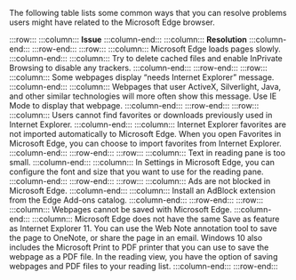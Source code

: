 The following table lists some common ways that you can resolve problems users might have related to the Microsoft Edge browser.

:::row:::
  :::column:::
    **Issue**
  :::column-end:::
  :::column:::
    **Resolution**
  :::column-end:::
:::row-end:::
:::row:::
  :::column:::
    Microsoft Edge loads pages slowly.
  :::column-end:::
  :::column:::
    Try to delete cached files and enable InPrivate Browsing to disable any trackers.
  :::column-end:::
:::row-end:::
:::row:::
  :::column:::
    Some webpages display “needs Internet Explorer” message.
  :::column-end:::
  :::column:::
    Webpages that user ActiveX, Silverlight, Java, and other similar technologies will more often show this message. Use IE Mode to display that webpage.
  :::column-end:::
:::row-end:::
:::row:::
  :::column:::
    Users cannot find favorites or downloads previously used in Internet Explorer.
  :::column-end:::
  :::column:::
    Internet Explorer favorites are not imported automatically to Microsoft Edge. When you open Favorites in Microsoft Edge, you can choose to import favorites from Internet Explorer.
  :::column-end:::
:::row-end:::
:::row:::
  :::column:::
    Text in reading pane is too small.
  :::column-end:::
  :::column:::
    In Settings in Microsoft Edge, you can configure the font and size that you want to use for the reading pane.
  :::column-end:::
:::row-end:::
:::row:::
  :::column:::
    Ads are not blocked in Microsoft Edge.
  :::column-end:::
  :::column:::
    Install an AdBlock extension from the Edge Add-ons catalog.
  :::column-end:::
:::row-end:::
:::row:::
  :::column:::
    Webpages cannot be saved with Microsoft Edge.
  :::column-end:::
  :::column:::
    Microsoft Edge does not have the same Save as feature as Internet Explorer 11. You can use the Web Note annotation tool to save the page to OneNote, or share the page in an email. Windows 10 also includes the Microsoft Print to PDF printer that you can use to save the webpage as a PDF file. In the reading view, you have the option of saving webpages and PDF files to your reading list.
  :::column-end:::
:::row-end:::
